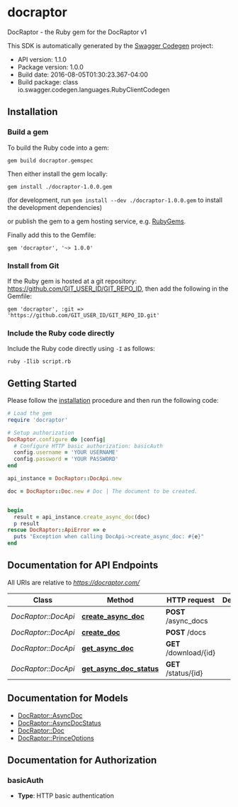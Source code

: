# docraptor

DocRaptor - the Ruby gem for the DocRaptor v1


This SDK is automatically generated by the [Swagger Codegen](https://github.com/swagger-api/swagger-codegen) project:

- API version: 1.1.0
- Package version: 1.0.0
- Build date: 2016-08-05T01:30:23.367-04:00
- Build package: class io.swagger.codegen.languages.RubyClientCodegen

## Installation

### Build a gem

To build the Ruby code into a gem:

```shell
gem build docraptor.gemspec
```

Then either install the gem locally:

```shell
gem install ./docraptor-1.0.0.gem
```
(for development, run `gem install --dev ./docraptor-1.0.0.gem` to install the development dependencies)

or publish the gem to a gem hosting service, e.g. [RubyGems](https://rubygems.org/).

Finally add this to the Gemfile:

    gem 'docraptor', '~> 1.0.0'

### Install from Git

If the Ruby gem is hosted at a git repository: https://github.com/GIT_USER_ID/GIT_REPO_ID, then add the following in the Gemfile:

    gem 'docraptor', :git => 'https://github.com/GIT_USER_ID/GIT_REPO_ID.git'

### Include the Ruby code directly

Include the Ruby code directly using `-I` as follows:

```shell
ruby -Ilib script.rb
```

## Getting Started

Please follow the [installation](#installation) procedure and then run the following code:
```ruby
# Load the gem
require 'docraptor'

# Setup authorization
DocRaptor.configure do |config|
  # Configure HTTP basic authorization: basicAuth
  config.username = 'YOUR USERNAME'
  config.password = 'YOUR PASSWORD'
end

api_instance = DocRaptor::DocApi.new

doc = DocRaptor::Doc.new # Doc | The document to be created.


begin
  result = api_instance.create_async_doc(doc)
  p result
rescue DocRaptor::ApiError => e
  puts "Exception when calling DocApi->create_async_doc: #{e}"
end

```

## Documentation for API Endpoints

All URIs are relative to *https://docraptor.com/*

Class | Method | HTTP request | Description
------------ | ------------- | ------------- | -------------
*DocRaptor::DocApi* | [**create_async_doc**](docs/DocApi.md#create_async_doc) | **POST** /async_docs | 
*DocRaptor::DocApi* | [**create_doc**](docs/DocApi.md#create_doc) | **POST** /docs | 
*DocRaptor::DocApi* | [**get_async_doc**](docs/DocApi.md#get_async_doc) | **GET** /download/{id} | 
*DocRaptor::DocApi* | [**get_async_doc_status**](docs/DocApi.md#get_async_doc_status) | **GET** /status/{id} | 


## Documentation for Models

 - [DocRaptor::AsyncDoc](docs/AsyncDoc.md)
 - [DocRaptor::AsyncDocStatus](docs/AsyncDocStatus.md)
 - [DocRaptor::Doc](docs/Doc.md)
 - [DocRaptor::PrinceOptions](docs/PrinceOptions.md)


## Documentation for Authorization


### basicAuth

- **Type**: HTTP basic authentication

